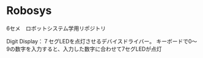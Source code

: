 # Robosys
6セメ　ロボットシステム学用リポジトリ

Digit Display：７セグLEDを点灯させるデバイスドライバー。 
キーボードで0～9の数字を入力すると、入力した数字に合わせて7セグLEDが点灯
